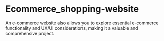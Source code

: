 # Ecommerce_shopping-website
An e-commerce website also allows you to explore essential e-commerce functionality and 
UX/UI considerations, making it a valuable and comprehensive project.
